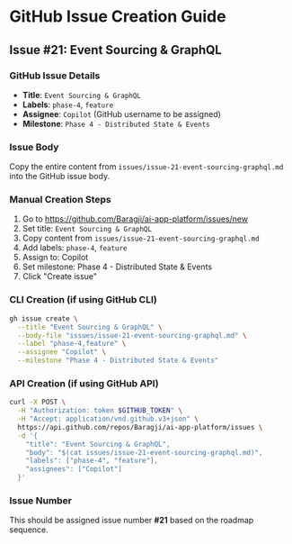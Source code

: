 # GitHub Issue Creation Guide

## Issue #21: Event Sourcing & GraphQL

### GitHub Issue Details
- **Title**: `Event Sourcing & GraphQL`
- **Labels**: `phase-4`, `feature`
- **Assignee**: `Copilot` (GitHub username to be assigned)
- **Milestone**: `Phase 4 - Distributed State & Events`

### Issue Body
Copy the entire content from `issues/issue-21-event-sourcing-graphql.md` into the GitHub issue body.

### Manual Creation Steps
1. Go to https://github.com/Baragji/ai-app-platform/issues/new
2. Set title: `Event Sourcing & GraphQL`
3. Copy content from `issues/issue-21-event-sourcing-graphql.md`
4. Add labels: `phase-4`, `feature`
5. Assign to: Copilot
6. Set milestone: Phase 4 - Distributed State & Events
7. Click "Create issue"

### CLI Creation (if using GitHub CLI)
```bash
gh issue create \
  --title "Event Sourcing & GraphQL" \
  --body-file "issues/issue-21-event-sourcing-graphql.md" \
  --label "phase-4,feature" \
  --assignee "Copilot" \
  --milestone "Phase 4 - Distributed State & Events"
```

### API Creation (if using GitHub API)
```bash
curl -X POST \
  -H "Authorization: token $GITHUB_TOKEN" \
  -H "Accept: application/vnd.github.v3+json" \
  https://api.github.com/repos/Baragji/ai-app-platform/issues \
  -d '{
    "title": "Event Sourcing & GraphQL",
    "body": "$(cat issues/issue-21-event-sourcing-graphql.md)",
    "labels": ["phase-4", "feature"],
    "assignees": ["Copilot"]
  }'
```

### Issue Number
This should be assigned issue number **#21** based on the roadmap sequence.